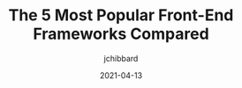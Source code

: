 ---
author: jchibbard
date: 2021-04-13
publisher: sitepointdotcom
tags:
  - frameworks
  - comparison
  - react
  - angular
  - vuejs
  - svelte
  - emberjs
target_url: https://www.sitepoint.com/most-popular-frontend-frameworks-compared/
title: The 5 Most Popular Front-End Frameworks Compared
---